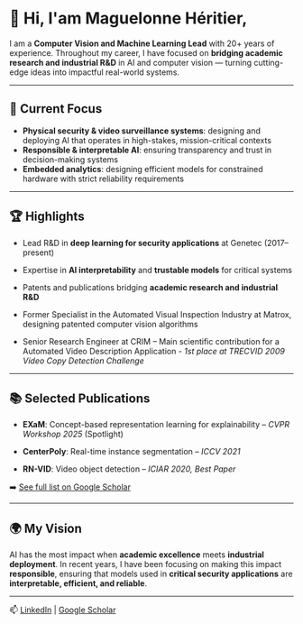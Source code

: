# 👋 Hi, I'am Maguelonne Héritier, 


I am a **Computer Vision and Machine Learning Lead** with 20+ years of experience. 
Throughout my career, I have focused on **bridging academic research and industrial R&D** in AI and computer vision — turning cutting-edge ideas into impactful real-world systems.

---



## 🔐 Current Focus 


- **Physical security & video surveillance systems**: designing and deploying AI that operates in high-stakes, mission-critical contexts
- **Responsible & interpretable AI**: ensuring transparency and trust in decision-making systems 
- **Embedded analytics**: designing efficient models for constrained hardware with strict reliability requirements 




---



## 🏆 Highlights  

- Lead R&D in **deep learning for security applications** at Genetec (2017–present)  

- Expertise in **AI interpretability** and **trustable models** for critical systems   

- Patents and publications bridging **academic research and industrial R&D**  

- Former Specialist in the Automated Visual Inspection Industry at Matrox, designing patented computer vision algorithms  

- Senior Research Engineer at CRIM – Main scientific contribution for a Automated Video Description Application - *1st place at TRECVID 2009 Video Copy Detection Challenge*  



---



## 📚 Selected Publications  

- **EXaM**: Concept-based representation learning for explainability – *CVPR Workshop 2025* (Spotlight)  

- **CenterPoly**: Real-time instance segmentation – *ICCV 2021*  

- **RN-VID**: Video object detection – *ICIAR 2020, Best Paper*  

➡️ [See full list on Google Scholar](https://scholar.google.com/citations?hl=fr&user=OBIkP1AAAAAJ)  



---



## 🌍 My Vision  


AI has the most impact when **academic excellence** meets **industrial deployment**. 
In recent years, I have been focusing on making this impact **responsible**, ensuring that models used in **critical security applications** are **interpretable, efficient, and reliable**.

---



📫 [LinkedIn](https://www.linkedin.com/in/maguelonne-heritier-03ba9bb/) | [Google Scholar](https://scholar.google.com/citations?hl=fr&user=OBIkP1AAAAAJ)  

